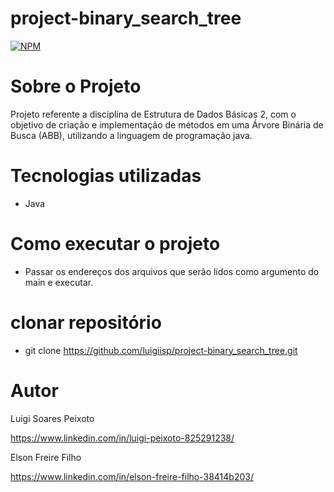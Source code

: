 # project-binary_search_tree
[![NPM](https://img.shields.io/npm/l/react)](https://github.com/luigiisp/project-binary_search_tree/blob/main/LICENSE)

# Sobre o Projeto
Projeto referente a disciplina de Estrutura de Dados Básicas 2, com o objetivo de criação e implementação de métodos em uma Árvore Binária de Busca (ABB), utilizando a linguagem de programação java.

# Tecnologias utilizadas
- Java
 
# Como executar o projeto
- Passar os endereços dos arquivos que serão lidos como argumento do main e executar.

# clonar repositório
- git clone https://github.com/luigiisp/project-binary_search_tree.git

# Autor
Luigi Soares Peixoto

https://www.linkedin.com/in/luigi-peixoto-825291238/

Elson Freire Filho

https://www.linkedin.com/in/elson-freire-filho-38414b203/
